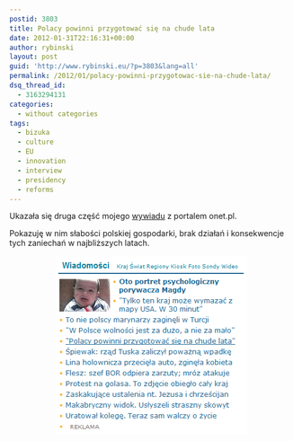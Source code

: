 ```yaml
---
postid: 3803
title: Polacy powinni przygotować się na chude lata
date: 2012-01-31T22:16:31+00:00
author: rybinski
layout: post
guid: 'http://www.rybinski.eu/?p=3803&lang=all'
permalink: /2012/01/polacy-powinni-przygotowac-sie-na-chude-lata/
dsq_thread_id:
  - 3163294131
categories:
  - without categories
tags:
  - bizuka
  - culture
  - EU
  - innovation
  - interview
  - presidency
  - reforms
---
```

Ukazała się druga część mojego [wywiadu](http://wiadomosci.onet.pl/tylko-w-onecie/rybinski-polacy-powinni-przygotowac-sie-na-chude-l,1,5013839,wiadomosc.html) z portalem onet.pl.

Pokazuję w nim słabości polskiej gospodarki, brak działań i konsekwencje tych zaniechań w najbliższych latach.

<p style="text-align: center;">
  <img class="size-full wp-image-3804  aligncenter" title="onet_part2" src="/uploads/onet_part2.png" alt="onet_part2" width="341" height="317" />
</p>
